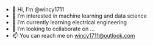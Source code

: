 - 👋 Hi, I’m @wincy1711
- 👀 I’m interested in machine learning and data science
- 🌱 I’m currently learning electrical engineering
- 💞️ I’m looking to collaborate on ...
- 📫 You can reach me on wincy1711@outlook.com

<!---
wincy1711/wincy1711 is a ✨ special ✨ repository because its `README.md` (this file) appears on your GitHub profile.
You can click the Preview link to take a look at your changes.
--->
